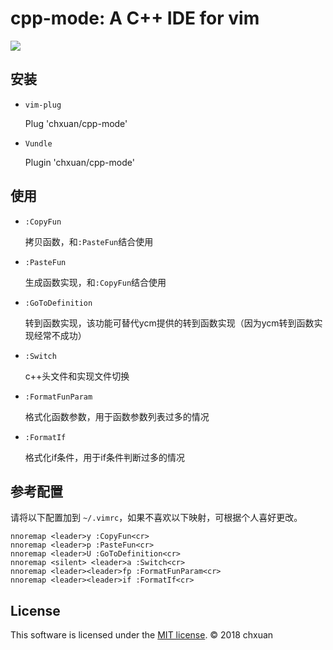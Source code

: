 cpp-mode: A C++ IDE for vim
===============================================

![][1]

安装
------------
    
- `vim-plug`

    Plug 'chxuan/cpp-mode'

- `Vundle`

    Plugin 'chxuan/cpp-mode'

使用
------------

- `:CopyFun`

    拷贝函数，和`:PasteFun`结合使用

- `:PasteFun`

    生成函数实现，和`:CopyFun`结合使用

- `:GoToDefinition`
    
    转到函数实现，该功能可替代ycm提供的转到函数实现（因为ycm转到函数实现经常不成功）

- `:Switch`

    c++头文件和实现文件切换

- `:FormatFunParam`

    格式化函数参数，用于函数参数列表过多的情况

- `:FormatIf`

    格式化if条件，用于if条件判断过多的情况

参考配置
------------

请将以下配置加到 `~/.vimrc`，如果不喜欢以下映射，可根据个人喜好更改。

    nnoremap <leader>y :CopyFun<cr>
    nnoremap <leader>p :PasteFun<cr>
    nnoremap <leader>U :GoToDefinition<cr>
    nnoremap <silent> <leader>a :Switch<cr>
    nnoremap <leader><leader>fp :FormatFunParam<cr>
    nnoremap <leader><leader>if :FormatIf<cr>

License
------------

This software is licensed under the [MIT license][2]. © 2018 chxuan


  [1]: https://raw.githubusercontent.com/chxuan/cpp-mode/master/screenshots/cpp-mode.gif
  [2]: https://github.com/chxuan/cpp-mode/blob/master/LICENSE
